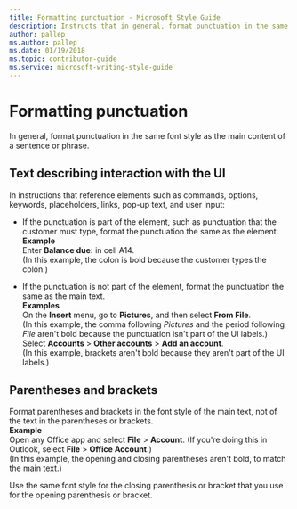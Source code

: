 ```yaml
---
title: Formatting punctuation - Microsoft Style Guide
description: Instructs that in general, format punctuation in the same font style as the main content of a sentence or phrase.
author: pallep
ms.author: pallep
ms.date: 01/19/2018
ms.topic: contributor-guide
ms.service: microsoft-writing-style-guide
---
```


# Formatting punctuation

In general, format punctuation in the same font style as the main content of a sentence or phrase.

## Text describing interaction with the UI

In instructions
that reference elements such as commands,
options, keywords, placeholders, links, pop-up text, and
user input:

  - If the punctuation
    is part of the element, such as punctuation that the customer
    must type, format the punctuation the same as the element. <br />
    **Example**  
    Enter **Balance due:** in cell A14.  
    (In this example, the colon is bold because the customer types the colon.)

  - If the punctuation is not part of the element, format the punctuation the same as the main text. <br />
    **Examples**  
    On the **Insert** menu, go to **Pictures**, and then select **From File**.  
    (In this example, the comma following *Pictures* and the period following *File* aren't bold because the punctuation isn't part of the UI labels.)  
    Select **Accounts**  \> **Other accounts** \> **Add an account**.  
    (In this example, brackets aren't bold because they aren't part of the UI labels.)

## Parentheses and brackets

Format
parentheses and brackets in the font style of the
main text, not of the text in the parentheses or brackets.  
**Example**  
Open any Office app and select **File** \> **Account**. (If you're doing this in Outlook, select **File** \> **Office Account**.)  
(In this example, the opening and closing parentheses aren't bold, to match the main text.)

Use the same font style for the closing parenthesis or bracket that you use for the opening parenthesis or bracket. 
